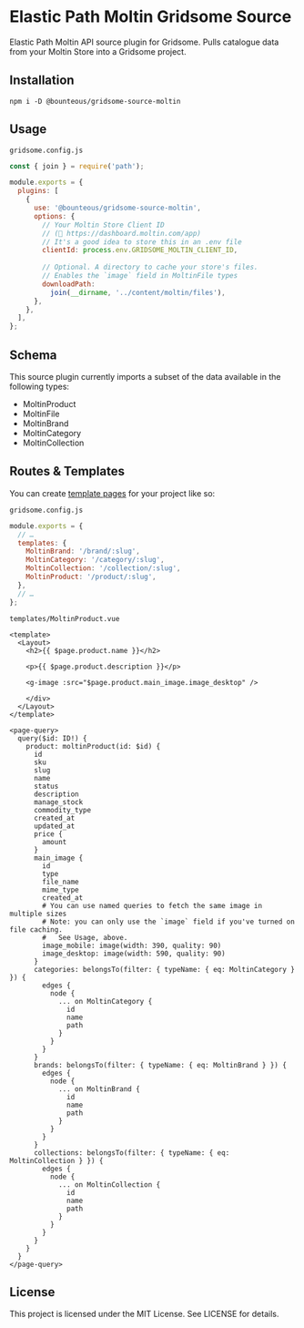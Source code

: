 # Elastic Path Moltin Gridsome Source

Elastic Path Moltin API source plugin for Gridsome. Pulls catalogue data from your Moltin Store into a Gridsome project. 

## Installation

`npm i -D @bounteous/gridsome-source-moltin`

## Usage

`gridsome.config.js`
```js
const { join } = require('path');

module.exports = {
  plugins: [
    {
      use: '@bounteous/gridsome-source-moltin',
      options: {
        // Your Moltin Store Client ID
        // (🔗 https://dashboard.moltin.com/app)
        // It's a good idea to store this in an .env file
        clientId: process.env.GRIDSOME_MOLTIN_CLIENT_ID, 
        
        // Optional. A directory to cache your store's files.
        // Enables the `image` field in MoltinFile types
        downloadPath: 
          join(__dirname, '../content/moltin/files'),
      },
    },
  ],
};
```

## Schema

This source plugin currently imports a subset of the data available in the following types:

* MoltinProduct
* MoltinFile
* MoltinBrand
* MoltinCategory
* MoltinCollection

## Routes & Templates

You can create [template pages](https://gridsome.org/docs/templates/) for your project like so:

`gridsome.config.js`
```js
module.exports = {
  // …
  templates: {
    MoltinBrand: '/brand/:slug',
    MoltinCategory: '/category/:slug',
    MoltinCollection: '/collection/:slug',
    MoltinProduct: '/product/:slug',
  },
  // …
};
```

`templates/MoltinProduct.vue`
```vue
<template>
  <Layout>
    <h2>{{ $page.product.name }}</h2>

    <p>{{ $page.product.description }}</p>

    <g-image :src="$page.product.main_image.image_desktop" />

    </div>
  </Layout>
</template>

<page-query>
  query($id: ID!) {
    product: moltinProduct(id: $id) {
      id
      sku
      slug
      name
      status
      description
      manage_stock
      commodity_type
      created_at
      updated_at
      price {
        amount
      }
      main_image {
        id
        type
        file_name
        mime_type
        created_at
        # You can use named queries to fetch the same image in multiple sizes
        # Note: you can only use the `image` field if you've turned on file caching. 
        #   See Usage, above.
        image_mobile: image(width: 390, quality: 90)
        image_desktop: image(width: 590, quality: 90)
      }
      categories: belongsTo(filter: { typeName: { eq: MoltinCategory } }) {
        edges {
          node {
            ... on MoltinCategory {
              id
              name
              path
            }
          }
        }
      }
      brands: belongsTo(filter: { typeName: { eq: MoltinBrand } }) {
        edges {
          node {
            ... on MoltinBrand {
              id
              name
              path
            }
          }
        }
      }
      collections: belongsTo(filter: { typeName: { eq: MoltinCollection } }) {
        edges {
          node {
            ... on MoltinCollection {
              id
              name
              path
            }
          }
        }
      }
    }
  }
</page-query>
```

## License

This project is licensed under the MIT License. See LICENSE for details.
